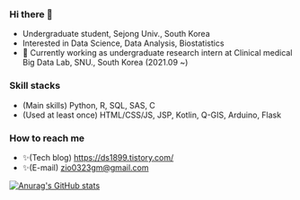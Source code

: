 ### Hi there 👋
- Undergraduate student, Sejong Univ., South Korea     
- Interested in Data Science, Data Analysis, Biostatistics    
- 🔭 Currently working as undergraduate research intern at Clinical medical Big Data Lab, SNU., South Korea (2021.09 ~)      

### Skill stacks
- (Main skills) Python, R, SQL, SAS, C   
- (Used at least once) HTML/CSS/JS, JSP, Kotlin, Q-GIS, Arduino, Flask

### How to reach me    
- ✨(Tech blog) https://ds1899.tistory.com/
- ✨(E-mail) <zio0323gm@gmail.com>

<!--
**ZIO-KIM/ZIO-KIM** is a ✨ _special_ ✨ repository because its `README.md` (this file) appears on your GitHub profile.

Here are some ideas to get you started:

- 🔭 I’m currently working on ...
- 🌱 I’m currently learning ...
- 👯 I’m looking to collaborate on ...
- 🤔 I’m looking for help with ...
- 💬 Ask me about ...
- 📫 How to reach me: ...
- 😄 Pronouns: ...
- ⚡ Fun fact: ...
-->


[![Anurag's GitHub stats](https://github-readme-stats.vercel.app/api?username=ZIO-KIM&theme=radical)](https://github.com/anuraghazra/github-readme-stats)
